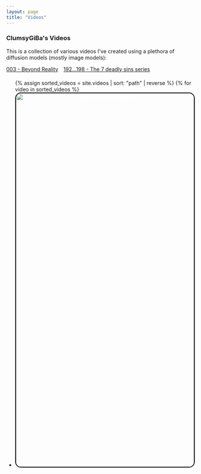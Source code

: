 ```yaml
---
layout: page
title: "Videos"
---
```


### ClumsyGiBa's Videos

This is a collection of various videos I've created using a plethora of diffusion models (mostly image models):

<!-- Links to jump to highlighted sections -->
<div style="margin-bottom: 20px;">
  <a href="#highlight5" style="margin-right: 10px;">003 - Beyond Reality</a>
  <a href="#highlight2">192...198 - The 7 deadly sins series</a>
</div>

<ul>
  {% assign sorted_videos = site.videos | sort: "path" | reverse %}
  {% for video in sorted_videos %}
    <li id="highlight{{ forloop.index }}">
    <a href="{{ video.url }}">
      <div style="position: relative; text-align: center; color: white; overflow: hidden; height: 25vh; border: 2px solid black; border-radius: 15px;">
        <!-- Background Image -->
        <img src="{{video.thumbnail}}" alt="A glimpse of the universe" style="width: 100%; height: 100%; object-fit: cover; object-position: center;" />
      
        <!-- Title on Top of the Image -->
        <h1 style="position: absolute; top: 50%; left: 50%; transform: translate(-50%, -50%); background-color: rgba(0, 0, 0, 0.5); padding: 10px; border-radius: 5px;">
          {{ video.title }} 
        </h1>
      </div>
      </a>
      
    </li>
  {% endfor %}
</ul>
